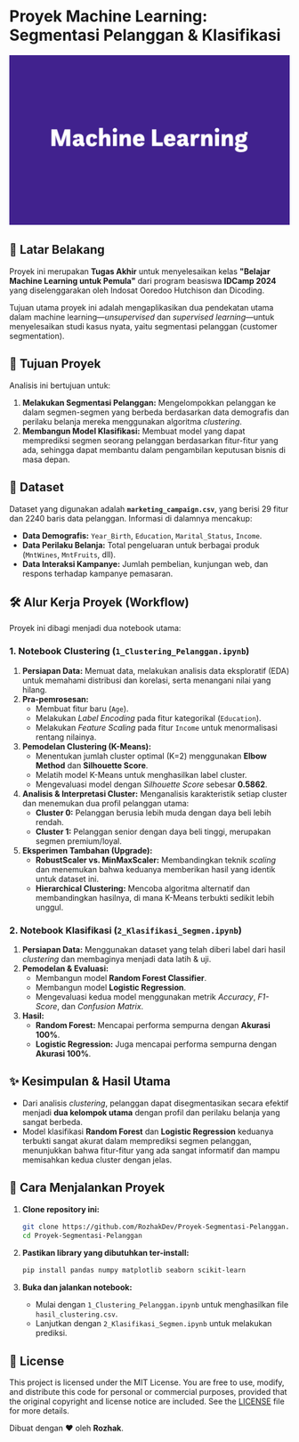 # Proyek Machine Learning: Segmentasi Pelanggan & Klasifikasi

![Customer Segmentation](/asset/MachineLearning.png)

## 📜 Latar Belakang

Proyek ini merupakan **Tugas Akhir** untuk menyelesaikan kelas **"Belajar Machine Learning untuk Pemula"** dari program beasiswa **IDCamp 2024** yang diselenggarakan oleh Indosat Ooredoo Hutchison dan Dicoding.

Tujuan utama proyek ini adalah mengaplikasikan dua pendekatan utama dalam machine learning—*unsupervised* dan *supervised learning*—untuk menyelesaikan studi kasus nyata, yaitu segmentasi pelanggan (customer segmentation).

## 🎯 Tujuan Proyek

Analisis ini bertujuan untuk:

1. **Melakukan Segmentasi Pelanggan:** Mengelompokkan pelanggan ke dalam segmen-segmen yang berbeda berdasarkan data demografis dan perilaku belanja mereka menggunakan algoritma *clustering*.
2. **Membangun Model Klasifikasi:** Membuat model yang dapat memprediksi segmen seorang pelanggan berdasarkan fitur-fitur yang ada, sehingga dapat membantu dalam pengambilan keputusan bisnis di masa depan.

## 📁 Dataset

Dataset yang digunakan adalah **`marketing_campaign.csv`**, yang berisi 29 fitur dan 2240 baris data pelanggan. Informasi di dalamnya mencakup:

* **Data Demografis:** `Year_Birth`, `Education`, `Marital_Status`, `Income`.
* **Data Perilaku Belanja:** Total pengeluaran untuk berbagai produk (`MntWines`, `MntFruits`, dll).
* **Data Interaksi Kampanye:** Jumlah pembelian, kunjungan web, dan respons terhadap kampanye pemasaran.

## 🛠️ Alur Kerja Proyek (Workflow)

Proyek ini dibagi menjadi dua notebook utama:

### **1. Notebook Clustering (`1_Clustering_Pelanggan.ipynb`)**

1. **Persiapan Data:** Memuat data, melakukan analisis data eksploratif (EDA) untuk memahami distribusi dan korelasi, serta menangani nilai yang hilang.
2. **Pra-pemrosesan:**
   * Membuat fitur baru (`Age`).
   * Melakukan *Label Encoding* pada fitur kategorikal (`Education`).
   * Melakukan *Feature Scaling* pada fitur `Income` untuk menormalisasi rentang nilainya.
3. **Pemodelan Clustering (K-Means):**
   * Menentukan jumlah cluster optimal (K=2) menggunakan **Elbow Method** dan **Silhouette Score**.
   * Melatih model K-Means untuk menghasilkan label cluster.
   * Mengevaluasi model dengan *Silhouette Score* sebesar **0.5862**.
4. **Analisis & Interpretasi Cluster:** Menganalisis karakteristik setiap cluster dan menemukan dua profil pelanggan utama:
   * **Cluster 0:** Pelanggan berusia lebih muda dengan daya beli lebih rendah.
   * **Cluster 1:** Pelanggan senior dengan daya beli tinggi, merupakan segmen premium/loyal.
5. **Eksperimen Tambahan (Upgrade):**
   * **RobustScaler vs. MinMaxScaler:** Membandingkan teknik *scaling* dan menemukan bahwa keduanya memberikan hasil yang identik untuk dataset ini.
   * **Hierarchical Clustering:** Mencoba algoritma alternatif dan membandingkan hasilnya, di mana K-Means terbukti sedikit lebih unggul.

### **2. Notebook Klasifikasi (`2_Klasifikasi_Segmen.ipynb`)**

1. **Persiapan Data:** Menggunakan dataset yang telah diberi label dari hasil *clustering* dan membaginya menjadi data latih & uji.
2. **Pemodelan & Evaluasi:**
   * Membangun model **Random Forest Classifier**.
   * Membangun model **Logistic Regression**.
   * Mengevaluasi kedua model menggunakan metrik *Accuracy*, *F1-Score*, dan *Confusion Matrix*.
3. **Hasil:**
   * **Random Forest:** Mencapai performa sempurna dengan **Akurasi 100%**.
   * **Logistic Regression:** Juga mencapai performa sempurna dengan **Akurasi 100%**.

## ✨ Kesimpulan & Hasil Utama

* Dari analisis *clustering*, pelanggan dapat disegmentasikan secara efektif menjadi **dua kelompok utama** dengan profil dan perilaku belanja yang sangat berbeda.
* Model klasifikasi **Random Forest** dan **Logistic Regression** keduanya terbukti sangat akurat dalam memprediksi segmen pelanggan, menunjukkan bahwa fitur-fitur yang ada sangat informatif dan mampu memisahkan kedua cluster dengan jelas.

## 🚀 Cara Menjalankan Proyek

1. **Clone repository ini:**
   
   ```bash
   git clone https://github.com/RozhakDev/Proyek-Segmentasi-Pelanggan.git
   cd Proyek-Segmentasi-Pelanggan
   ```
2. **Pastikan library yang dibutuhkan ter-install:**
   
   ```bash
   pip install pandas numpy matplotlib seaborn scikit-learn
   ```
3. **Buka dan jalankan notebook:**
   * Mulai dengan `1_Clustering_Pelanggan.ipynb` untuk menghasilkan file `hasil_clustering.csv`.
   * Lanjutkan dengan `2_Klasifikasi_Segmen.ipynb` untuk melakukan prediksi.

## 📄 License

This project is licensed under the MIT License. You are free to use, modify, and distribute this code for personal or commercial purposes, provided that the original copyright and license notice are included. See the [LICENSE](LICENSE) file for more details.

Dibuat dengan ❤️ oleh **Rozhak**.